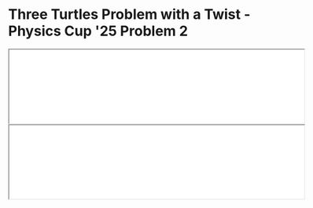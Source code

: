 # Three Turtles Problem with a Twist - Physics Cup '25 Problem 2

<iframe src="../Files/anim1.html" title="" width="600" height="auto"></iframe>


<iframe src="../Files/anim2.html" title="" width="600" height="auto"></iframe>
